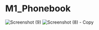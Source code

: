 # M1_Phonebook
![Screenshot (9)](https://user-images.githubusercontent.com/102719539/161427871-7c98220e-ed95-4d3e-89b6-7c6aa87506f1.png)
![Screenshot (8) - Copy](https://user-images.githubusercontent.com/102719539/161427872-d8825aa8-6813-446c-bd38-6dba9fc8f02a.png)

